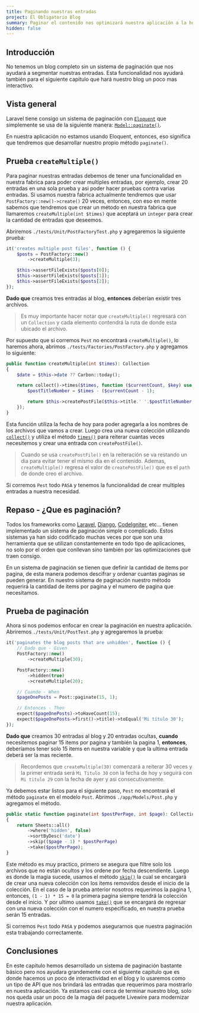 ```yaml
---
title: Paginando nuestras entradas
project: El Obligatorio Blog
summary: Paginar el contenido nos optimizará nuestra aplicación a la hora de presentar las entradas que tenemos disponibles.
hidden: false
---
```


## Introducción

No tenemos un blog completo sin un sistema de paginación que nos ayudará a segmentar nuestras entradas. Esta funcionalidad nos ayudará también para el siguiente capitulo que hará nuestro blog un poco mas interactivo.

## Vista general

Laravel tiene consigo un sistema de paginación con [`Eloquent`](https://laravel.com/docs/9.x/eloquent#introduction) que simplemente se usa de la siguiente manera: [`Model::paginate()`](https://laravel.com/docs/9.x/eloquent-resources#pagination).

En nuestra aplicación no estamos usando Eloquent, entonces, eso significa que tendremos que desarrollar nuestro propio método `paginate()`.

## Prueba `createMultiple()`

Para paginar nuestras entradas debemos de tener una funcionalidad en nuestra fabrica para poder crear multiples entradas, por ejemplo, crear 20 entradas en una sola prueba y asi poder hacer pruebas contra varias entradas. Si usamos nuestra fabrica actualmente tendremos que usar `PostFactory::new()->create()` 20 veces, entonces, con eso en mente sabemos que tendremos que crear un método en nuestra fabrica que llamaremos `createMultiple(int $times)` que aceptará un `integer` para crear la cantidad de entradas que deseemos.

Abriremos `./tests/Unit/PostFactoryTest.php` y agregaremos la siguiente prueba:

``` php
it('creates multiple post files', function () {
    $posts = PostFactory::new()
        ->createMultiple(3);

    $this->assertFileExists($posts[0]);
    $this->assertFileExists($posts[1]);
    $this->assertFileExists($posts[2]);
});
```

**Dado que** creamos tres entradas al blog, **entonces** deberían existir tres archivos.

> Es muy importante hacer notar que `createMultiple()` regresará con un `Collection` y cada elemento contendrá la ruta de donde esta ubicado el archivo.

Por supuesto que si corremos `Pest` no encontrará `createMultiple()`, lo haremos ahora, abrimos `./tests/Factories/PostFactory.php` y agregamos lo siguiente:

``` php
public function createMultiple(int $times): Collection
{
    $date = $this->date ?? Carbon::today();

    return collect()->times($times, function ($currentCount, $key) use ($date, $times) {
        $postTitleNumber = $times - ($currentCount - 1);

        return $this->createPostFile($this->title.' '.$postTitleNumber, $date->subDays($key));
    });
}
```

Esta función utiliza la fecha de hoy para poder agregarla a los nombres de los archivos que vamos a crear. Luego crea una nueva colección utilizando [`collect()`](https://laravel.com/docs/9.x/collections#method-collect) y utiliza el método [`times()`](https://laravel.com/docs/9.x/collections#method-times) para reiterar cuantas veces necesitemos y crear una entrada con `createPostFile()`.

> Cuando se usa `createPostFile()` en la reiteración se va restando un dia para evitar tener el mismo dia en el contenido. Ademas, `createMultiple()` regresa el valor de `createPostFile()` que es el `path` de donde creo el archivo.

Si corremos `Pest` todo `PASA` y tenemos la funcionalidad de crear multiples entradas a nuestra necesidad.

## Repaso - ¿Que es paginación?

Todos los frameworks como [Laravel](https://laravel.com/docs/9.x/pagination#main-content), [Django](https://docs.djangoproject.com/en/4.0/topics/pagination), [CodeIgniter](https://www.codeigniter.com/userguide3/libraries/pagination.html), etc... tienen implementado un sistema de paginación simple o complicado. Estos sistemas ya han sido codificado muchas veces por que son una herramienta que se utilizan constantemente en todo tipo de aplicaciones, no solo por el orden que conllevan sino también por las optimizaciones que traen consigo.

En un sistema de paginación se tienen que definir la cantidad de items por pagina, de esta manera podemos descifrar y ordenar cuantas paginas se pueden generar. En nuestro sistema de paginación nuestro método requerirá la cantidad de items por pagina y el numero de pagina que necesitamos.

## Prueba de paginación

Ahora si nos podemos enfocar en crear la paginación en nuestra aplicación. Abriremos `./tests/Unit/PostTest.php` y agregaremos la prueba:

``` php
it('paginates the blog posts that are unhidden', function () {
    // Dado que - Given
    PostFactory::new()
        ->createMultiple(30);

    PostFactory::new()
        ->hidden(true)
        ->createMultiple(20);

    // Cuando - When
    $pageOnePosts = Post::paginate(15, 1);

    // Entonces - Then
    expect($pageOnePosts)->toHaveCount(15);
    expect($pageOnePosts->first()->title)->toEqual('Mi título 30');
});
```

**Dado que** creamos 30 entradas al blog y 20 entradas ocultas, **cuando** necesitemos paginar 15 items por pagina y también la pagina 1, **entonces**, deberíamos tener solo 15 items en nuestra variable y que la ultima entrada deberá ser la mas reciente.

> Recordemos que `createMultiple(30)` comenzará a reiterar 30 veces y la primer entrada será `Mi Titulo 30` con la fecha de hoy y seguirá con `Mi titulo 29` con la fecha de ayer y asi consecutivamente.

Ya debemos estar listos para el siguiente paso, `Pest` no encontrará el método `paginate` en el modelo `Post`. Abrimos `./app/Models/Post.php` y agregamos el método.

``` php
public static function paginate(int $postPerPage, int $page): Collection
{
    return Sheets::all()
        ->where('hidden', false)
        ->sortByDesc('date')
        ->skip(($page - 1) * $postPerPage)
        ->take($postPerPage);
}
```

Este método es muy practico, primero se asegura que filtre solo los archivos que no están ocultos y los ordene por fecha descendiente. Luego es donde la magia sucede, usamos el método [`skip()`](https://laravel.com/docs/9.x/collections#method-skip) la cual se encargará de crear una nueva colección con los items removidos desde el inicio de la colección. En el caso de la prueba anterior nosotros requerimos la pagina 1, entonces, `(1 - 1) * 15 = 0` la primera pagina siempre tendrá la colección desde el inicio. Y por ultimo usamos [`take()`](https://laravel.com/docs/9.x/collections#method-take) que se encargará de regresar con una nueva colección con el numero especificado, en nuestra prueba serán 15 entradas.

Si corremos `Pest` todo `PASA` y podemos asegurarnos que nuestra paginación esta trabajando correctamente.

## Conclusiones

En este capitulo hemos desarrollado un sistema de paginación bastante básico pero nos ayudara grandemente con el siguiente capitulo que es donde hacemos un poco de interactividad en el blog y lo usaremos como un tipo de API que nos brindará las entradas que requerimos para mostrarlo en nuestra aplicación. Ya estamos casi cerca de terminar nuestro blog, solo nos queda usar un poco de la magia del paquete Livewire para modernizar nuestra aplicación.
